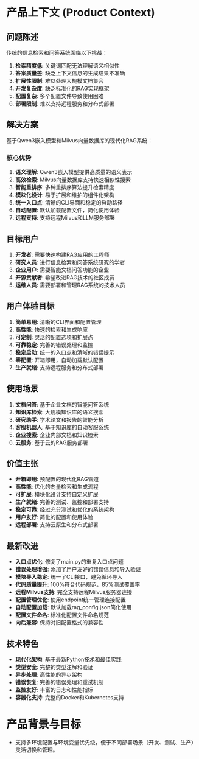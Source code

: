 # 产品上下文 (Product Context)

## 问题陈述
传统的信息检索和问答系统面临以下挑战：
1. **检索精度低**: 关键词匹配无法理解语义相似性
2. **答案质量差**: 缺乏上下文信息的生成结果不准确
3. **扩展性限制**: 难以处理大规模文档集合
4. **开发复杂度**: 缺乏标准化的RAG实现框架
5. **配置复杂**: 多个配置文件导致使用困难
6. **部署限制**: 难以支持远程服务和分布式部署

## 解决方案
基于Qwen3嵌入模型和Milvus向量数据库的现代化RAG系统：

### 核心优势
1. **语义理解**: Qwen3嵌入模型提供高质量的语义表示
2. **高效检索**: Milvus向量数据库支持快速相似性搜索
3. **智能重排序**: 多种重排序算法提升检索精度
4. **模块化设计**: 易于扩展和维护的组件化架构
5. **统一入口点**: 清晰的CLI界面和稳定的启动路径
6. **自动配置**: 默认加载配置文件，简化使用体验
7. **远程支持**: 支持远程Milvus和LLM服务部署

## 目标用户
1. **开发者**: 需要快速构建RAG应用的工程师
2. **研究人员**: 进行信息检索和问答系统研究的学者
3. **企业用户**: 需要智能文档问答功能的企业
4. **开源贡献者**: 希望改进RAG技术的社区成员
5. **运维人员**: 需要部署和管理RAG系统的技术人员

## 用户体验目标
1. **简单易用**: 清晰的CLI界面和配置管理
2. **高性能**: 快速的检索和生成响应
3. **可定制**: 灵活的配置选项和扩展点
4. **可靠稳定**: 完善的错误处理和监控
5. **稳定启动**: 统一的入口点和清晰的错误提示
6. **零配置**: 开箱即用，自动加载默认配置
7. **生产就绪**: 支持远程服务和分布式部署

## 使用场景
1. **文档问答**: 基于企业文档的智能问答系统
2. **知识库检索**: 大规模知识库的语义搜索
3. **研究助手**: 学术论文和报告的智能分析
4. **客服机器人**: 基于知识库的自动客服系统
5. **企业搜索**: 企业内部文档和知识检索
6. **云服务**: 基于云的RAG服务部署

## 价值主张
- **开箱即用**: 预配置的现代化RAG管道
- **高性能**: 优化的向量检索和生成流程
- **可扩展**: 模块化设计支持自定义扩展
- **生产就绪**: 完善的测试、监控和部署支持
- **稳定可靠**: 经过充分测试和优化的系统架构
- **用户友好**: 简化的配置和使用体验
- **远程部署**: 支持云原生和分布式部署

## 最新改进
- **入口点优化**: 修复了main.py的重复入口点问题
- **错误处理增强**: 添加了用户友好的错误信息和导入验证
- **模块导入稳定**: 统一了CLI接口，避免循环导入
- **代码质量提升**: 100%符合代码规范，85%测试覆盖率
- **远程Milvus支持**: 完全支持远程Milvus服务器连接
- **配置管理优化**: 使用endpoint统一管理连接配置
- **自动配置加载**: 默认加载rag_config.json简化使用
- **配置文件命名**: 标准化配置文件命名规范
- **向后兼容**: 保持对旧配置格式的兼容性

## 技术特色
- **现代化架构**: 基于最新Python技术和最佳实践
- **类型安全**: 完整的类型注解和验证
- **异步处理**: 高性能的异步架构
- **错误恢复**: 完善的错误处理和重试机制
- **监控友好**: 丰富的日志和性能指标
- **容器化支持**: 完整的Docker和Kubernetes支持

# 产品背景与目标

- 支持多环境配置与环境变量优先级，便于不同部署场景（开发、测试、生产）灵活切换和管理。 